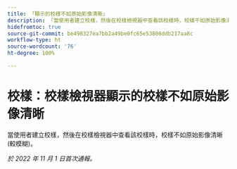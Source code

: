 ```yaml
---
title: 「顯示的校樣不如原始影像清晰」
description: 「當使用者建立校樣，然後在校樣檢視器中查看該校樣時，校樣不如原始影像清晰 (較模糊)。」
hidefromtoc: true
source-git-commit: be498327ea7bb2a49be0fc65e53806ddb217aa8c
workflow-type: ht
source-wordcount: '76'
ht-degree: 100%

---
```



# 校樣：校樣檢視器顯示的校樣不如原始影像清晰

<!--This is on both the WF and WFP TOCs-->

當使用者建立校樣，然後在校樣檢視器中查看該校樣時，校樣不如原始影像清晰 (較模糊)。

_於 2022 年 11 月 1 日首次通報。_

